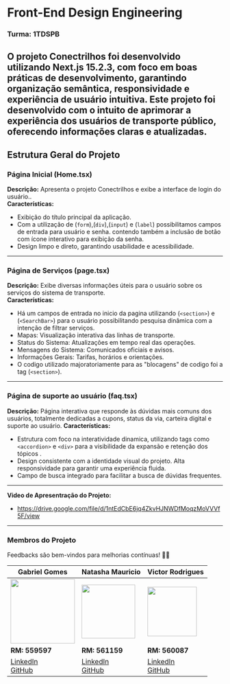# Front-End Design Engineering  
### **Turma:** 1TDSPB  

O projeto Conectrilhos foi desenvolvido utilizando Next.js 15.2.3, com foco em boas práticas de desenvolvimento, garantindo organização semântica, responsividade e experiência de usuário intuitiva.
Este projeto foi desenvolvido com o intuito de aprimorar a experiência dos usuários de transporte público, oferecendo informações claras e atualizadas.
---

## Estrutura Geral do Projeto

### **Página Inicial (Home.tsx)**  
**Descrição:** Apresenta o projeto Conectrilhos e exibe a interface de login do usuário..  
**Características:**
- Exibição do título principal da aplicação.  
- Com a utilização de (`form`),(`div`),(`input`) e (`label`) possibilitamos campos de entrada para usuário e senha. contendo também a inclusão de botão com ícone interativo para exibição da senha.
- Design limpo e direto, garantindo usabilidade e acessibilidade.

---

### **Página de Serviços (page.tsx)**  
**Descrição:** Exibe diversas informações úteis para o usuário sobre os serviços do sistema de transporte.  
**Características:**
- Há um campos de entrada no inicio da pagina utilizando (`<section>`) e (`<SearchBar>`) para o usuário possibilitando pesquisa dinâmica com a intenção de filtrar serviços.
- Mapas: Visualização interativa das linhas de transporte.  
- Status do Sistema: Atualizações em tempo real das operações.
- Mensagens do Sistema: Comunicados oficiais e avisos.
- Informações Gerais: Tarifas, horários e orientações.
- O codigo utilizado majoratoriamente para as "blocagens" de codigo foi a tag (`<section>`).

---

### **Página de suporte ao usuário (faq.tsx)**  
**Descrição:**  Página interativa que responde às dúvidas mais comuns dos usuários, totalmente dedicadas a cupons, status da via, carteira digital e suporte ao usuário.
**Características:**
- Estrutura com foco na interatividade dinamica, utilizando tags como `<accordion>` e `<div>` para a visibilidade da expansão e retenção dos tópicos .   
- Design consistente com a identidade visual do projeto. Alta responsividade para garantir uma experiência fluida.  
- Campo de busca integrado para facilitar a busca de dúvidas frequentes.


---

**Video de Apresentração do Projeto:**
- https://drive.google.com/file/d/1ntEdCbE6jq4ZkvHJNWDfMoqzMoVVVf5F/view
 
---


### Membros do Projeto
Feedbacks são bem-vindos para melhorias contínuas! 🚆🚀

| Gabriel Gomes                                                                                   | Natasha Mauricio                                                                               | Victor Rodrigues                                                                              |
|-------------------------------------------------------------------------------------------------|------------------------------------------------------------------------------------------------|------------------------------------------------------------------------------------------------|
| <img src="https://github.com/user-attachments/assets/2804f237-fa3e-44a0-8fd4-2bd31f2c7db0" width="150px"> | <img src="https://github.com/user-attachments/assets/b4362961-77c9-4d9f-8fd8-ec68476c0953" width="125px"> | <img src="https://github.com/user-attachments/assets/aa851d72-ced1-4501-8eec-69a0911c3af8" width="115px"> |
| **RM: 559597**                                                                                 | **RM: 561159**                                                                                 | **RM: 560087**                                                                                |
| [LinkedIn](https://www.linkedin.com/in/gabriel-gomes-cardoso-4513a9326/) <br> [GitHub](https://github.com/gaaaabz) | [LinkedIn](https://www.linkedin.com/in/natasha-mauricio-silva-santana/) <br> [GitHub](https://github.com/Natasha-Mauricio) | [LinkedIn](https://www.linkedin.com/in/victorrodrigues1227) <br> [GitHub](https://github.com/VoyDcode) |
